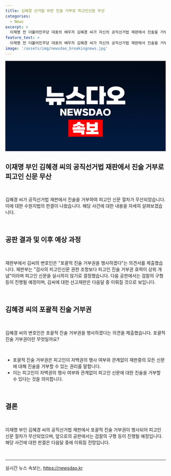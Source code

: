 ```yaml
---
title: 김혜경 선거법 위반 진술 거부로 피고인신문 무산
categories:
  - News
excerpt: >
  이재명 전 더불어민주당 대표의 배우자 김혜경 씨가 자신의 공직선거법 재판에서 진술을 거부해 예정된 피고인 신문절차가 무산됐다. 수원지법에서 열린 김씨의 재판에서 변호인은 포괄적 진술거부권을 행사하겠다는 의견서를 제출했고, 재판부는 피고인 진술 거부권 효력을 인정해 피고인신문을 실시하지 않기로 했다. 오는 25일 김씨의 공판에서는 검찰의 구형 등이 진행될 예정이며, 선고재판은 다음달 중 이뤄질 전망이다.
feature_text: >
  이재명 전 더불어민주당 대표의 배우자 김혜경 씨가 자신의 공직선거법 재판에서 진술을 거부해 예정된 피고인 신문절차가 무산됐다. 수원지법에서 열린 김씨의 재판에서 변호인은 포괄적 진술거부권을 행사하겠다는 의견서를 제출했고, 재판부는 피고인 진술 거부권 효력을 인정해 피고인신문을 실시하지 않기로 했다. 오는 25일 김씨의 공판에서는 검찰의 구형 등이 진행될 예정이며, 선고재판은 다음달 중 이뤄질 전망이다.
image: '/assets/img/newsdao_breakingnews.jpg'
---
```


<p><img src="/assets/img/newsdao_breakingnews.jpg" alt="flaretime 속보" /></p>

<h2>이재명 부인 김혜경 씨의 공직선거법 재판에서 진술 거부로 피고인 신문 무산</h2>

<p data-ke-size="size16">&nbsp;</p>

<p>김혜경 씨가 공직선거법 재판에서 진술을 거부하여 피고인 신문 절차가 무산되었습니다. 이에 대한 수원지법의 판결이 나왔습니다. 해당 사건에 대한 내용을 자세히 살펴보겠습니다.</p>

<p data-ke-size="size16">&nbsp;</p>

<h2>공판 결과 및 이후 예상 과정</h2>

<p data-ke-size="size16">&nbsp;</p>

<p>재판부에서 김씨의 변호인은 "포괄적 진술 거부권을 행사하겠다"는 의견서를 제출했습니다. 재판부는 "검사의 피고인신문 권한 조항보다 피고인 진술 거부권 효력이 상위 개념"이라며 피고인 신문을 실시하지 않기로 결정했습니다. 다음 공판에서는 검찰의 구형 등이 진행될 예정이며, 김씨에 대한 선고재판은 다음달 중 이뤄질 것으로 보입니다.</p>

<p data-ke-size="size16">&nbsp;</p>

<h2>김혜경 씨의 포괄적 진술 거부권</h2>

<p data-ke-size="size16">&nbsp;</p>

<p>김혜경 씨의 변호인은 포괄적 진술 거부권을 행사하겠다는 의견을 제출했습니다. 포괄적 진술 거부권이란 무엇일까요?</p>

<p data-ke-size="size16">&nbsp;</p>

<ul>
  <li>포괄적 진술 거부권은 피고인이 자백권의 행사 여부와 관계없이 재판중의 모든 신문에 대해 진술을 거부할 수 있는 권리를 말합니다.</li>
  <li>이는 피고인이 자백권의 행사 여부와 관계없이 피고인 신문에 대한 진술을 거부할 수 있다는 것을 의미합니다.</li>
</ul>

<p data-ke-size="size16">&nbsp;</p>

<h2>결론</h2>

<p data-ke-size="size16">&nbsp;</p>

<p>이재명 부인 김혜경 씨의 공직선거법 재판에서 포괄적 진술 거부권이 행사되어 피고인 신문 절차가 무산되었으며, 앞으로의 공판에서는 검찰의 구형 등이 진행될 예정입니다. 해당 사건에 대한 판결은 다음달 중에 이뤄질 전망입니다.</p>

<p data-ke-size="size16">&nbsp;</p>

<hr>
실시간 뉴스 속보는, <a href="https://newsdao.kr" rel="dofollow">https://newsdao.kr</a>


